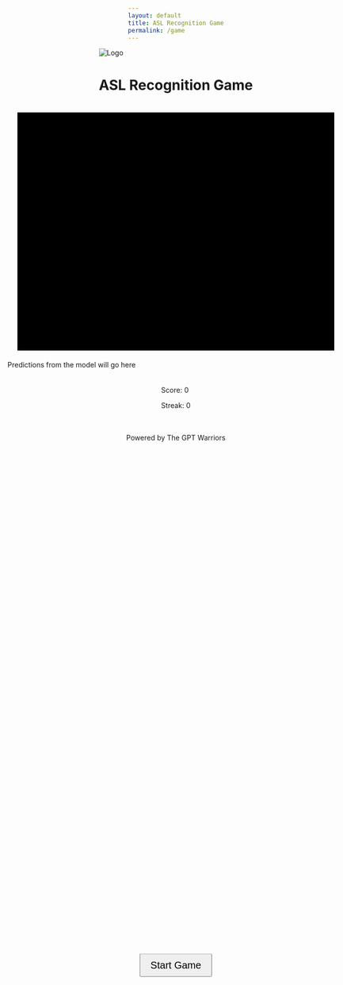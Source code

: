 ```yaml
---
layout: default
title: ASL Recognition Game
permalink: /game
---
```


<body>
  <div class="container">
    <div class="header">
      <img src="https://github.com/The-GPT-Warriors/ai-front/assets/109186517/8f289636-ccc8-402f-9bf0-1f466ef96436" alt="Logo" class="logo">
      <h1 class="title">ASL Recognition Game</h1>
      <div id="timer" style="position: absolute; top: 20px; right: 20px; font-size: 20px; color: black; display: none;">60</div>
    </div>
    <div class="main">
      <div class="camera" id="camera">
        <button id="startButton" style="font-size: 20px; padding: 10px 20px;">Start Game</button>
      </div>
      <div id="prediction">Predictions from the model will go here</div>
    </div>
    <div class="scoreboard">
      <p>Score: <span id="score">0</span></p>
      <p>Streak: <span id="streak">0</span></p>
    </div>
    <div class="footer">
      <p class="footer-text">Powered by The GPT Warriors</p>
    </div>
  </div>

<script>
  let score = 0;
  let streak = 0;
  let gameTimerId;
  let isGameStarted = false;

  const aslSymbols = [
    'images/A.png',
    'images/B.png',
    'images/C.png',
    'images/D.png',
    'images/E.png',
    'images/F.png',
    'images/G.png',
    'images/H.png',
    'images/I.png',
    'images/J.png',
    'images/K.png',
    'images/L.png',
    'images/M.png',
    'images/N.png',
    'images/O.png',
    'images/P.png',
    'images/Q.png',
    'images/R.png',
    'images/S.png',
    'images/T.png',
    'images/U.png',
    'images/V.png',
    'images/W.png',
    'images/X.png',
    'images/Y.png',
    'images/Z.png'
  ];

  const startButton = document.getElementById('startButton');
  startButton.addEventListener('click', startGameFlow);

  function startGameFlow() {
    startButton.style.display = 'none';
    startInitialCountdown();
  }

  function startInitialCountdown() {
    let countdown = 3;
    updateCameraDisplay(`<span style="color: white; font-size: 48px;">${countdown}</span>`);
    let countdownTimerId = setInterval(() => {
      countdown--;
      if (countdown > 0) {
        updateCameraDisplay(`<span style="color: white; font-size: 48px;">${countdown}</span>`);
      } else {
        clearInterval(countdownTimerId);
        if (!isGameStarted) {
          isGameStarted = true;
          startGameTimer();
          displayRandomASLSymbol();
        }
      }
    }, 1000);
  }

  function displayRandomASLSymbol() {
    const randomIndex = Math.floor(Math.random() * aslSymbols.length);
    const symbolPath = aslSymbols[randomIndex];
    document.querySelector('.camera').innerHTML = `<img src="${symbolPath}" alt="ASL Symbol" style="width: 640px; height: 480px;">`;
    setTimeout(initializeWebcam, 500);
  }

  function initializeWebcam() {
    const video = document.createElement('video');
    video.style.width = '640px';
    video.style.height = '480px';
    const constraints = { video: true };
    navigator.mediaDevices.getUserMedia(constraints)
      .then((stream) => {
        video.srcObject = stream;
        video.onloadedmetadata = () => {
          video.play();
          document.querySelector('.camera').innerHTML = '';
          document.querySelector('.camera').appendChild(video);
          setTimeout(captureGestureAndCheckResult, 1500);
        };
      })
      .catch((err) => {
        console.error('Error initializing webcam:', err);
      });
  }

  function captureGestureAndCheckResult() {
    console.log("Capture user's gesture and check result");
    const isCorrect = Math.random() > 0.5;
    checkRecognitionResult({ isCorrect });
  }

  function checkRecognitionResult(result) {
    if (result.isCorrect) {
      score += 10;
      streak += 1;
    } else {
      streak = 0;
    }
    updateScoreboard();
    if (isGameStarted) {
      setTimeout(displayRandomASLSymbol, 1000);
    }
  }

  function updateScoreboard() {
    document.getElementById('score').textContent = score;
    document.getElementById('streak').textContent = streak;
  }

  function startGameTimer() {
    let timeLeft = 60;
    document.getElementById('timer').style.display = 'block';
    document.getElementById('timer').textContent = timeLeft;
    gameTimerId = setInterval(() => {
      timeLeft--;
      document.getElementById('timer').textContent = timeLeft;
      if (timeLeft <= 0) {
        clearInterval(gameTimerId);
        endGame();
      }
    }, 1000);
  }

  function endGame() {
    isGameStarted = false;
    updateCameraDisplay(`<button id="restartButton" style="font-size: 20px; padding: 10px 20px;">Restart Game</button>`);
    const restartButton = document.getElementById('restartButton');
    restartButton.addEventListener('click', () => {
      score = 0;
      streak = 0;
      updateScoreboard();
      startGameFlow();
    });
    alert("Time's up! Your score is " + score + " with a streak of " + streak + ".");
    updateLeaderboard(score, streak); // Call to update the leaderboard after the game ends
  }

  function updateCameraDisplay(content) {
    const cameraDiv = document.querySelector('.camera');
    cameraDiv.innerHTML = content;
  }

  function updateLeaderboard(score, streak) {
  const userName = sessionStorage.getItem('userName'); // Assuming username is stored in session storage
  const token = sessionStorage.getItem('token'); // Assuming JWT token is stored in session storage

  fetch(`http://localhost:8085/api/leaderboard/update/${userName}/${score}/${streak}`, {
    method: 'POST',
    headers: {
      'Content-Type': 'application/json',
      'Authorization': `Bearer ${token}`
    }
  })
  .then(response => {
    if (!response.ok) {
      throw new Error('Failed to update leaderboard');
    }
    return response.json();
  })
  .then(data => {
    console.log('Leaderboard updated:', data);
  })
  .catch(error => console.error('Error updating leaderboard:', error));
}
</script>

<style>
  body, .container {
    display: flex;
    flex-direction: column;
    align-items: center;
    justify-content: center;
  }

  #startButton {
    position: absolute;
    top: 50%;
    left: 50%;
    transform: translate(-50%, -50%);
    cursor: pointer;
  }

  .camera {
    width: 640px;
    height: 480px;
    background: #000;
    margin: 20px;
    display: flex;
    justify-content: center;
    align-items: center;
    overflow: hidden;
  }

  .camera img {
    width: 100%;
    height: 100%;
    object-fit: contain;
  }

  .scoreboard {
    margin: 20px;
  }

  #timer {
    position: absolute;
    top: 20px;
    right: 20px;
    font-size: 20px;
    background-color: #fff;
    padding: 5px;
    border-radius: 5px;
    box-shadow: 0 2px 4px rgba(0,0,0,0.2);
  }
</style>
</body>

